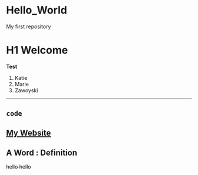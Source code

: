 # Hello_World
My first repository
# H1 Welcome
**Test**
1. Katie
2. Marie 
3. Zawoyski
-------
`code`
---
[My Website](https://github.com/kzawoyski)
--
A Word
: Definition
--
~~hello hello~~
